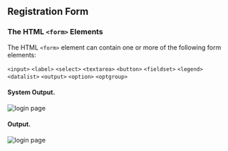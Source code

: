 ## Registration Form
### The HTML ```<form>``` Elements
The HTML ```<form>``` element can contain one or more of the following form elements:

```<input>```
```<label>```
```<select>```
```<textarea>```
```<button>```
```<fieldset>```
```<legend>```
```<datalist>```
```<output>```
```<option>```
```<optgroup>```

#### System Output.

![login page](https://raw.githubusercontent.com/princekunal101/web-design/main/screenshot/RegistrationForm-2023-10-25.png)


#### Output.

![login page](https://raw.githubusercontent.com/princekunal101/web-design/main/screenshot/RegistrationForm-2023-10-24.png)

